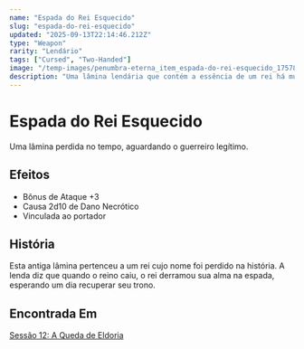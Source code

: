 ```yaml
---
name: "Espada do Rei Esquecido"
slug: "espada-do-rei-esquecido"
updated: "2025-09-13T22:14:46.212Z"
type: "Weapon"
rarity: "Lendário"
tags: ["Cursed", "Two-Handed"]
image: "/temp-images/penumbra-eterna_item_espada-do-rei-esquecido_1757801684090.jpg"
description: "Uma lâmina lendária que contém a essência de um rei há muito esquecido, ele está furioso."
---
```


# Espada do Rei Esquecido

Uma lâmina perdida no tempo, aguardando o guerreiro legítimo.

## Efeitos

- Bônus de Ataque +3
- Causa 2d10 de Dano Necrótico
- Vinculada ao portador

## História

Esta antiga lâmina pertenceu a um rei cujo nome foi perdido na história. A lenda diz que quando o reino caiu, o rei derramou sua alma na espada, esperando um dia recuperar seu trono.

## Encontrada Em

[Sessão 12: A Queda de Eldoria](/sessions/session-12)

